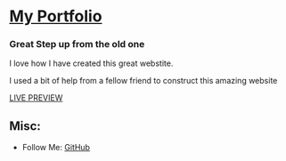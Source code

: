 # [My Portfolio](http://maxthecoder123.github.io)

### Great Step up from the old one

I love how I have created this great webstite. 

I used a bit of help from a fellow friend to construct this amazing website

[LIVE PREVIEW](http://maxthecoder123.github.io)

## Misc:

* Follow Me: [GitHub](https://github.com/Maxthecoder123)
